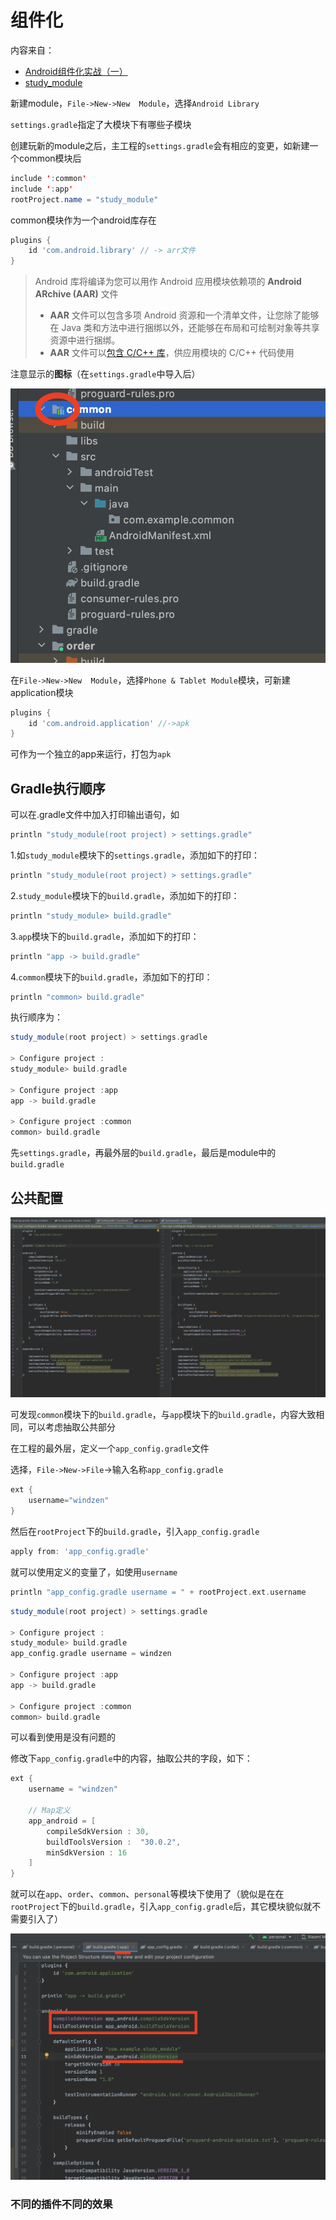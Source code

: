 # 组件化

内容来自：

+ [Android组件化实战（一）](https://www.bilibili.com/video/BV1Ar4y1A7kh?from=search&seid=8189902028093625099)
+ [study_module](https://github.com/zouchanglin/study_module)



新建module，`File->New->New  Module`，选择`Android Library`

`settings.gradle`指定了大模块下有哪些子模块

创建玩新的module之后，主工程的`settings.gradle`会有相应的变更，如新建一个common模块后

```java
include ':common'
include ':app'
rootProject.name = "study_module"
```



common模块作为一个android库存在

```groovy
plugins {
    id 'com.android.library' // -> arr文件
}
```

> Android 库将编译为您可以用作 Android 应用模块依赖项的 **Android ARchive (AAR)** 文件
>
> - **AAR** 文件可以包含多项 Android 资源和一个清单文件，让您除了能够在 Java 类和方法中进行捆绑以外，还能够在布局和可绘制对象等共享资源中进行捆绑。
> - **AAR** 文件可以[包含 C/C++ 库](https://developer.android.com/studio/build/native-dependencies?hl=zh-cn)，供应用模块的 C/C++ 代码使用

注意显示的**图标**（在`settings.gradle`中导入后）

![011](https://github.com/winfredzen/Android-Basic/blob/master/%E6%9E%B6%E6%9E%84/images/011.png)



在`File->New->New  Module`，选择`Phone & Tablet Module`模块，可新建application模块

```groovy
plugins {
    id 'com.android.application' //->apk
}
```

可作为一个独立的app来运行，打包为`apk`



## Gradle执行顺序

可以在.gradle文件中加入打印输出语句，如

```groovy
println "study_module(root project) > settings.gradle"
```

1.如`study_module`模块下的`settings.gradle`，添加如下的打印：

```groovy
println "study_module(root project) > settings.gradle"
```

2.`study_module`模块下的`build.gradle`，添加如下的打印：

```groovy
println "study_module> build.gradle"
```

3.`app`模块下的`build.gradle`，添加如下的打印：

```java
println "app -> build.gradle"
```

4.`common`模块下的`build.gradle`，添加如下的打印：

```groovy
println "common> build.gradle"
```

执行顺序为：

```groovy
study_module(root project) > settings.gradle

> Configure project :
study_module> build.gradle

> Configure project :app
app -> build.gradle

> Configure project :common
common> build.gradle
```



先`settings.gradle`，再最外层的`build.gradle`，最后是module中的`build.gradle`



## 公共配置

![010](https://github.com/winfredzen/Android-Basic/blob/master/%E6%9E%B6%E6%9E%84/images/010.png)

可发现`common`模块下的`build.gradle`，与`app`模块下的`build.gradle`，内容大致相同，可以考虑抽取公共部分



在工程的最外层，定义一个`app_config.gradle`文件

选择，`File->New->File`->输入名称`app_config.gradle`

```java
ext {
    username="windzen"
}
```

然后在`rootProject`下的`build.gradle`，引入`app_config.gradle`

```groovy
apply from: 'app_config.gradle'
```

就可以使用定义的变量了，如使用`username`

```groovy
println "app_config.gradle username = " + rootProject.ext.username
```

```groovy
study_module(root project) > settings.gradle

> Configure project :
study_module> build.gradle
app_config.gradle username = windzen

> Configure project :app
app -> build.gradle

> Configure project :common
common> build.gradle
```

可以看到使用是没有问题的

修改下`app_config.gradle`中的内容，抽取公共的字段，如下：

```groovy
ext {
    username = "windzen"

    // Map定义
    app_android = [
        compileSdkVersion : 30,
        buildToolsVersion :  "30.0.2",
        minSdkVersion : 16
    ]
}
```

就可以在`app`、`order`、`common`、`personal`等模块下使用了（貌似是在在`rootProject`下的`build.gradle`，引入`app_config.gradle`后，其它模块貌似就不需要引入了）

![012](https://github.com/winfredzen/Android-Basic/blob/master/%E6%9E%B6%E6%9E%84/images/012.png)



### 不同的插件不同的效果

















